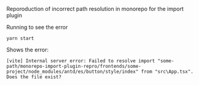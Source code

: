 Reporoduction of incorrect path resolution in monorepo for the import plugin

Running to see the error

```shell
yarn start
```

Shows the error:

```
[vite] Internal server error: Failed to resolve import "some-path/monorepo-import-plugin-repro/frontends/some-project/node_modules/antd/es/button/style/index" from "src\App.tsx". Does the file exist?
```
